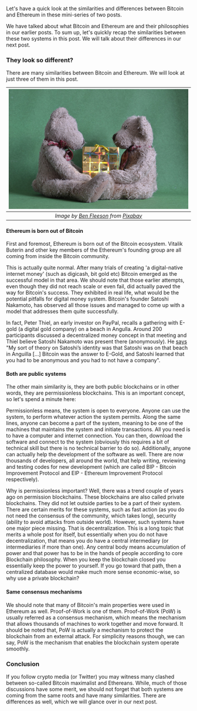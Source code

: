 Let's have a quick look at the similarities and differences between Bitcoin and Ethereum in these mini-series of two posts. 

We have talked about what Bitcoin and Ethereum are and their philosophies in our earlier posts. To sum up, let's quickly recap the similarities between these two systems in this post. We will talk about their differences in our next post.  

### They look so different?
There are many similarities between Bitcoin and Ethereum. We will look at just three of them in this post. 

| ![twins](/assets/present-g64f9719a0_800.jpg)|
|:--:| 
| *Image by [Ben Fleeson](https://pixabay.com/users/bfleeson-3712926/) from [Pixabay](https://pixabay.com/)*|

#### Ethereum is born out of Bitcoin
First and foremost, Ethereum is born out of the Bitcoin ecosystem. Vitalik Buterin and other key members of the Ethereum's founding group are all coming from inside the Bitcoin community. 

This is actually quite normal. After many trials of creating 'a digital-native internet money' (such as digicash, bit gold etc) Bitcoin emerged as the successful model in that area. We should note that those earlier attempts, even though they did not reach scale or even fail, did actually paved the way for Bitcoin's success. They exhibited in real life, what would be the potential pitfalls for digital money system. Bitcoin's founder Satoshi Nakamoto, has observed all those issues and managed to come up with a model that addresses them quite successfully. 

In fact, Peter Thiel, an early investor on PayPal, recalls a gathering with E-gold (a digital gold company) on a beach in Angulla. Around 200 participants discussed a decentralized money concept in that meeting and Thiel believe Satoshi Nakamoto was present there (anonymously). He [says](https://news.bitcoin.com/billionaire-vc-peter-thiel-discusses-satoshis-identity-says-bitcoin-is-most-honest-market-we-have/) "My sort of theory on Satoshi’s identity was that Satoshi was on that beach in Anguilla [...] Bitcoin was the answer to E-Gold, and Satoshi learned that you had to be anonymous and you had to not have a company". 

#### Both are public systems
The other main similarity is, they are both public blockchains or in other words, they are permissionless blockchains. This is an important concept, so let's spend a minute here: 

Permissionless means, the system is open to everyone. Anyone can use the system, to perform whatever action the system permits. Along the same lines, anyone can become a part of the system, meaning to be one of the machines that maintains the system and initiate transactions. All you need is to have a computer and internet connection. You can then, download the software and connect to the system (obviously this requires a bit of technical skill but there is no technical barrier to do so). Additionally, anyone can actually help the development of the software as well. There are now thousands of developers, all around the world, that help writing, reviewing and testing codes for new development (which are called BIP - Bitcoin Improvement Protocol and EIP - Ethereum Improvement Protocol respectively). 

Why is permissionless important? Well, there was a trend couple of years ago on permission blockchains. These blockchains are also called private blockchains. They did not let outside parties to be a part of their system. There are certain merits for these systems, such as fast action (as you do not need the consensus of the community, which takes long), security (ability to avoid attacks from outside world). However, such systems have one major piece missing. That is decentralization. This is a long topic that merits a whole post for itself, but essentially when you do not have decentralization, that means you do have a central intermediary (or intermediaries if more than one). Any central body means accumulation of power and that power has to be in the hands of people according to core Blockchain philosophy. When you keep the blockchain closed you essentially keep the power to yourself. If you go toward that path, then a centralized database would make much more sense economic-wise, so why use a private blockchain? 

#### Same consensus mechanisms
We should note that many of Bitcoin's main properties were used in Ethereum as well. Proof-of-Work is one of them. Proof-of-Work (PoW) is usually referred as a consensus mechanism, which means the mechanism that allows thousands of machines to work together and move forward. It should be noted that, PoW is actually a mechanism to protect the blockchain from an external attack. For simplicity reasons though, we can say, PoW is the mechanism that enables the blockchain system operate smoothly. 

### Conclusion
If you follow crypto media (or Twitter) you may witness many clashed between so-called Bitcoin maximalist and Ethereans. While, much of those discussions have some merit, we should not forget that both systems are coming from the same roots and have many similarities. There are differences as well, which we will glance over in our next post. 


